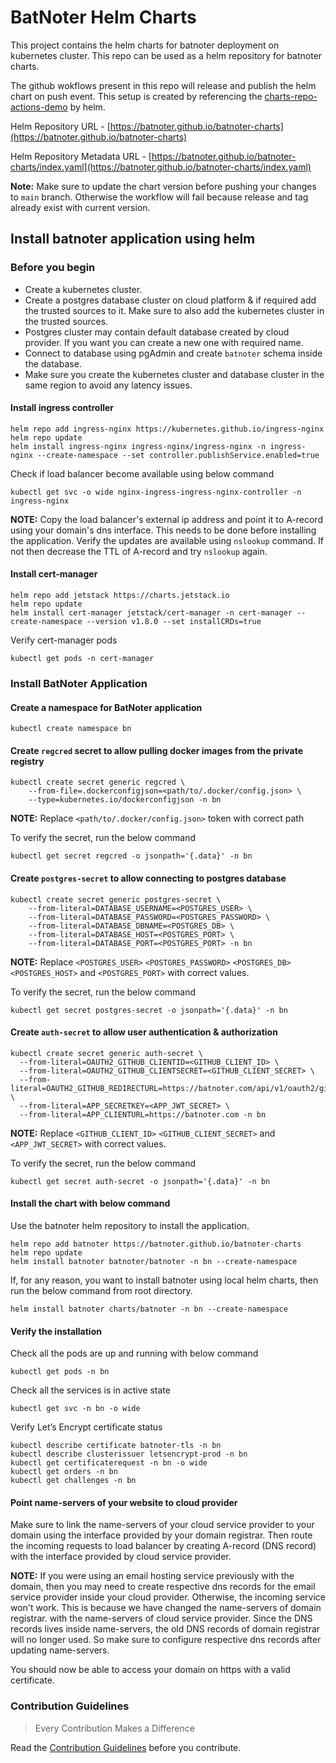 # BatNoter Helm Charts
This project contains the helm charts for batnoter deployment on kubernetes cluster. This repo can be used as a helm repository for batnoter charts.

The github wokflows present in this repo will release and publish the helm chart on push event. This setup is created by referencing the [charts-repo-actions-demo](https://github.com/helm/charts-repo-actions-demo) by helm.

Helm Repository URL - [https://batnoter.github.io/batnoter-charts](https://batnoter.github.io/batnoter-charts)

Helm Repository Metadata URL - 
[https://batnoter.github.io/batnoter-charts/index.yaml](https://batnoter.github.io/batnoter-charts/index.yaml)

**Note:** Make sure to update the chart version before pushing your changes to `main` branch. Otherwise the workflow will fail because release and tag already exist with current version.

## Install batnoter application using helm
### Before you begin
-   Create a kubernetes cluster.
-   Create a postgres database cluster on cloud platform & if required add the trusted sources to it. Make sure to also add the kubernetes cluster in the trusted sources.
-   Postgres cluster may contain default database created by cloud provider. If you want you can create a new one with required name.
-   Connect to database using pgAdmin and create `batnoter` schema inside the database.
-   Make sure you create the kubernetes cluster and database cluster in the same region to avoid any latency issues.

#### Install ingress controller
```shell
helm repo add ingress-nginx https://kubernetes.github.io/ingress-nginx
helm repo update
helm install ingress-nginx ingress-nginx/ingress-nginx -n ingress-nginx --create-namespace --set controller.publishService.enabled=true
```

Check if load balancer become available using below command
```shell
kubectl get svc -o wide nginx-ingress-ingress-nginx-controller -n ingress-nginx
```

**NOTE:** Copy the load balancer's external ip address and point it to A-record using your domain's dns interface.
This needs to be done before installing the application. Verify the updates are available using `nslookup` command.
If not then decrease the TTL of A-record and try `nslookup` again.

#### Install cert-manager
```shell
helm repo add jetstack https://charts.jetstack.io
helm repo update
helm install cert-manager jetstack/cert-manager -n cert-manager --create-namespace --version v1.8.0 --set installCRDs=true
```

Verify cert-manager pods
```shell
kubectl get pods -n cert-manager
```

### Install BatNoter Application

#### Create a namespace for BatNoter application
```shell
kubectl create namespace bn
```

#### Create `regcred` secret to allow pulling docker images from the private registry
```shell
kubectl create secret generic regcred \
    --from-file=.dockerconfigjson=<path/to/.docker/config.json> \
    --type=kubernetes.io/dockerconfigjson -n bn
```

**NOTE:** Replace `<path/to/.docker/config.json>` token with correct path

To verify the secret, run the below command
```shell
kubectl get secret regcred -o jsonpath='{.data}' -n bn
```

#### Create `postgres-secret` to allow connecting to postgres database
```shell
kubectl create secret generic postgres-secret \
    --from-literal=DATABASE_USERNAME=<POSTGRES_USER> \
    --from-literal=DATABASE_PASSWORD=<POSTGRES_PASSWORD> \
    --from-literal=DATABASE_DBNAME=<POSTGRES_DB> \
    --from-literal=DATABASE_HOST=<POSTGRES_PORT> \
    --from-literal=DATABASE_PORT=<POSTGRES_PORT> -n bn
```

**NOTE:** Replace `<POSTGRES_USER>` `<POSTGRES_PASSWORD>` `<POSTGRES_DB>` `<POSTGRES_HOST>` and `<POSTGRES_PORT>` with correct values.

To verify the secret, run the below command
```shell
kubectl get secret postgres-secret -o jsonpath='{.data}' -n bn
```

#### Create `auth-secret` to allow user authentication & authorization
```shell
kubectl create secret generic auth-secret \
  --from-literal=OAUTH2_GITHUB_CLIENTID=<GITHUB_CLIENT_ID> \
  --from-literal=OAUTH2_GITHUB_CLIENTSECRET=<GITHUB_CLIENT_SECRET> \
  --from-literal=OAUTH2_GITHUB_REDIRECTURL=https://batnoter.com/api/v1/oauth2/github/callback \
  --from-literal=APP_SECRETKEY=<APP_JWT_SECRET> \
  --from-literal=APP_CLIENTURL=https://batnoter.com -n bn
```

**NOTE:** Replace `<GITHUB_CLIENT_ID>` `<GITHUB_CLIENT_SECRET>` and `<APP_JWT_SECRET>` with correct values.

To verify the secret, run the below command
```shell
kubectl get secret auth-secret -o jsonpath='{.data}' -n bn
```

#### Install the chart with below command
Use the batnoter helm repository to install the application.
```shell
helm repo add batnoter https://batnoter.github.io/batnoter-charts
helm repo update
helm install batnoter batnoter/batnoter -n bn --create-namespace
```

If, for any reason, you want to install batnoter using local helm charts, then run the below command from root directory.
```shell
helm install batnoter charts/batnoter -n bn --create-namespace
```

#### Verify the installation
Check all the pods are up and running with below command
```shell
kubectl get pods -n bn
```

Check all the services is in active state
```shell
kubectl get svc -n bn -o wide
```

Verify Let’s Encrypt certificate status
```shell
kubectl describe certificate batnoter-tls -n bn
kubectl describe clusterissuer letsencrypt-prod -n bn
kubectl get certificaterequest -n bn -o wide
kubectl get orders -n bn
kubectl get challenges -n bn
```

#### Point name-servers of your website to cloud provider
Make sure to link the name-servers of your cloud service provider to your domain using the interface provided by your domain registrar.
Then route the incoming requests to load balancer by creating A-record (DNS record) with the interface provided by cloud service provider.

**NOTE:** If you were using an email hosting service previously with the domain,
then you may need to create respective dns records for the email service provider inside your cloud provider.
Otherwise, the incoming service won't work. This is because we have changed the name-servers of domain registrar.
with the name-servers of cloud service provider. 
Since the DNS records lives inside name-servers, the old DNS records of domain registrar will no longer used.
So make sure to configure respective dns records after updating name-servers.

You should now be able to access your domain on https with a valid certificate.

### Contribution Guidelines
> Every Contribution Makes a Difference

Read the [Contribution Guidelines](CONTRIBUTING.md) before you contribute.
